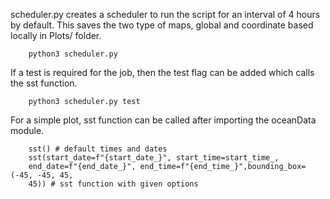 scheduler.py creates a scheduler to run the script for an interval of 4 hours by
default. 
This saves the two type of maps, global and coordinate based locally in Plots/
folder. 
```
	python3 scheduler.py 
```
If a test is required for the job, then the test flag can be added which calls
the sst function. 
```
	python3 scheduler.py test 
```
For a simple plot, sst function can be called after importing the oceanData
module. 
```
	sst() # default times and dates 
	sst(start_date=f"{start_date_}", start_time=start_time_,
	end_date=f"{end_date_}", end_time=f"{end_time_}",bounding_box=(-45, -45, 45,
	45)) # sst function with given options 
```
